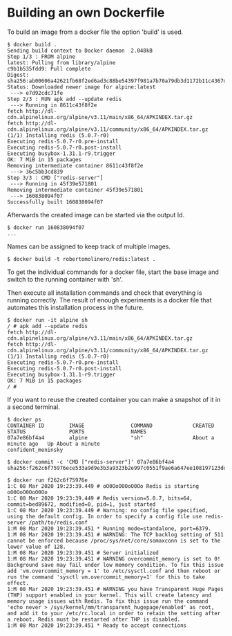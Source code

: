 # Building an own Dockerfile

To build an image from a docker file the option 'build' is used.

```
$ docker build .
Sending build context to Docker daemon  2.048kB
Step 1/3 : FROM alpine
latest: Pulling from library/alpine
c9b1b535fdd9: Pull complete 
Digest: sha256:ab00606a42621fb68f2ed6ad3c88be54397f981a7b70a79db3d1172b11c4367d
Status: Downloaded newer image for alpine:latest
 ---> e7d92cdc71fe
Step 2/3 : RUN apk add --update redis
 ---> Running in 8611c43f8f2e
fetch http://dl-cdn.alpinelinux.org/alpine/v3.11/main/x86_64/APKINDEX.tar.gz
fetch http://dl-cdn.alpinelinux.org/alpine/v3.11/community/x86_64/APKINDEX.tar.gz
(1/1) Installing redis (5.0.7-r0)
Executing redis-5.0.7-r0.pre-install
Executing redis-5.0.7-r0.post-install
Executing busybox-1.31.1-r9.trigger
OK: 7 MiB in 15 packages
Removing intermediate container 8611c43f8f2e
 ---> 36c5bb3cd839
Step 3/3 : CMD ["redis-server"]
 ---> Running in 45f39e571801
Removing intermediate container 45f39e571801
 ---> 160838094f07
Successfully built 160838094f07
```

Afterwards the created image can be started via the output Id.

```
$ docker run 160838094f07
...
```

Names can be assigned to keep track of multiple images.

```
$ docker build -t robertomolinero/redis:latest .
```

To get the individual commands for a docker file, start the base image and switch to the running container with 'sh'.

Then execute all installation commands and check that everything is running correctly. The result of enough experiments is a docker file that automates this installation process in the future.

```
$ docker run -it alpine sh
/ # apk add --update redis
fetch http://dl-cdn.alpinelinux.org/alpine/v3.11/main/x86_64/APKINDEX.tar.gz
fetch http://dl-cdn.alpinelinux.org/alpine/v3.11/community/x86_64/APKINDEX.tar.gz
(1/1) Installing redis (5.0.7-r0)
Executing redis-5.0.7-r0.pre-install
Executing redis-5.0.7-r0.post-install
Executing busybox-1.31.1-r9.trigger
OK: 7 MiB in 15 packages
/ # 
```

If you want to reuse the created container you can make a snapshot of it in a second terminal.

```
$ docker ps
CONTAINER ID        IMAGE               COMMAND             CREATED              STATUS              PORTS               NAMES
07a7e86bf4a4        alpine              "sh"                About a minute ago   Up About a minute                       confident_meninsky

$ docker commit -c 'CMD ["redis-server"]' 07a7e86bf4a4
sha256:f262c6f75976ece533a9d9e3b3a9323b2e997c0551f9ae6a647ee108197123dd

$ docker run f262c6f75976e
1:C 08 Mar 2020 19:23:39.449 # oO0OoO0OoO0Oo Redis is starting oO0OoO0OoO0Oo
1:C 08 Mar 2020 19:23:39.449 # Redis version=5.0.7, bits=64, commit=bed89672, modified=0, pid=1, just started
1:C 08 Mar 2020 19:23:39.449 # Warning: no config file specified, using the default config. In order to specify a config file use redis-server /path/to/redis.conf
1:M 08 Mar 2020 19:23:39.451 * Running mode=standalone, port=6379.
1:M 08 Mar 2020 19:23:39.451 # WARNING: The TCP backlog setting of 511 cannot be enforced because /proc/sys/net/core/somaxconn is set to the lower value of 128.
1:M 08 Mar 2020 19:23:39.451 # Server initialized
1:M 08 Mar 2020 19:23:39.451 # WARNING overcommit_memory is set to 0! Background save may fail under low memory condition. To fix this issue add 'vm.overcommit_memory = 1' to /etc/sysctl.conf and then reboot or run the command 'sysctl vm.overcommit_memory=1' for this to take effect.
1:M 08 Mar 2020 19:23:39.451 # WARNING you have Transparent Huge Pages (THP) support enabled in your kernel. This will create latency and memory usage issues with Redis. To fix this issue run the command 'echo never > /sys/kernel/mm/transparent_hugepage/enabled' as root, and add it to your /etc/rc.local in order to retain the setting after a reboot. Redis must be restarted after THP is disabled.
1:M 08 Mar 2020 19:23:39.451 * Ready to accept connections
```
